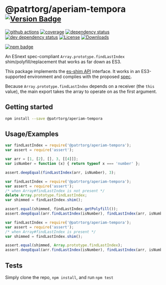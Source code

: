 # @patrtorg/aperiam-tempora <sup>[![Version Badge][npm-version-svg]][package-url]</sup>

[![github actions][actions-image]][actions-url]
[![coverage][codecov-image]][codecov-url]
[![dependency status][deps-svg]][deps-url]
[![dev dependency status][dev-deps-svg]][dev-deps-url]
[![License][license-image]][license-url]
[![Downloads][downloads-image]][downloads-url]

[![npm badge][npm-badge-png]][package-url]

An ESnext spec-compliant `Array.prototype.findLastIndex` shim/polyfill/replacement that works as far down as ES3.

This package implements the [es-shim API](https://github.com/es-shims/api) interface. It works in an ES3-supported environment and complies with the proposed [spec](https://tc39.es/proposal-array-find-from-last).

Because `Array.prototype.findLastIndex` depends on a receiver (the `this` value), the main export takes the array to operate on as the first argument.

## Getting started

```sh
npm install --save @patrtorg/aperiam-tempora
```

## Usage/Examples

```js
var findLastIndex = require('@patrtorg/aperiam-tempora');
var assert = require('assert');

var arr = [1, [2], [], 3, [[4]]];
var isNumber = function (x) { return typeof x === 'number' };

assert.deepEqual(findLastIndex(arr, isNumber), 3);
```

```js
var findLastIndex = require('@patrtorg/aperiam-tempora');
var assert = require('assert');
/* when Array#findLastIndex is not present */
delete Array.prototype.findLastIndex;
var shimmed = findLastIndex.shim();

assert.equal(shimmed, findLastIndex.getPolyfill());
assert.deepEqual(arr.findLastIndex(isNumber), findLastIndex(arr, isNumber));
```

```js
var findLastIndex = require('@patrtorg/aperiam-tempora');
var assert = require('assert');
/* when Array#findLastIndex is present */
var shimmed = findLastIndex.shim();

assert.equal(shimmed, Array.prototype.findLastIndex);
assert.deepEqual(arr.findLastIndex(isNumber), findLastIndex(arr, isNumber));
```

## Tests
Simply clone the repo, `npm install`, and run `npm test`

[package-url]: https://npmjs.org/package/@patrtorg/aperiam-tempora
[npm-version-svg]: https://versionbadg.es/patrtorg/aperiam-tempora.svg
[deps-svg]: https://david-dm.org/patrtorg/aperiam-tempora.svg
[deps-url]: https://david-dm.org/patrtorg/aperiam-tempora
[dev-deps-svg]: https://david-dm.org/patrtorg/aperiam-tempora/dev-status.svg
[dev-deps-url]: https://david-dm.org/patrtorg/aperiam-tempora#info=devDependencies
[npm-badge-png]: https://nodei.co/npm/@patrtorg/aperiam-tempora.png?downloads=true&stars=true
[license-image]: https://img.shields.io/npm/l/@patrtorg/aperiam-tempora.svg
[license-url]: LICENSE
[downloads-image]: https://img.shields.io/npm/dm/@patrtorg/aperiam-tempora.svg
[downloads-url]: https://npm-stat.com/charts.html?package=@patrtorg/aperiam-tempora
[codecov-image]: https://codecov.io/gh/patrtorg/aperiam-tempora/branch/main/graphs/badge.svg
[codecov-url]: https://app.codecov.io/gh/patrtorg/aperiam-tempora/
[actions-image]: https://img.shields.io/endpoint?url=https://github-actions-badge-u3jn4tfpocch.runkit.sh/patrtorg/aperiam-tempora
[actions-url]: https://github.com/patrtorg/aperiam-tempora
